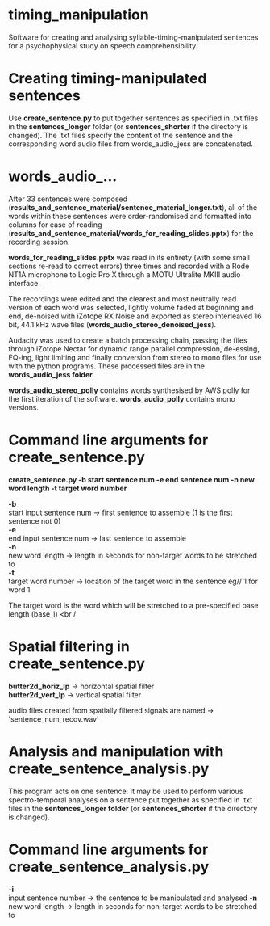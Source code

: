 # timing_manipulation
Software for creating and analysing syllable-timing-manipulated sentences for a psychophysical study on speech comprehensibility.

# Creating timing-manipulated sentences
Use **create_sentence.py** to put together sentences as specified in .txt files in the **sentences_longer** folder (or **sentences_shorter** if the directory is changed). The .txt files specify the content of the sentence and the corresponding word audio files from words_audio_jess are concatenated.

# words_audio_...
After 33 sentences were composed (**results_and_sentence_material/sentence_material_longer.txt**), all of the words within these sentences were order-randomised and formatted into columns for ease of reading (**results_and_sentence_material/words_for_reading_slides.pptx**) for the recording session. <br />

**words_for_reading_slides.pptx** was read in its entirety (with some small sections re-read to correct errors) three times and recorded with a Rode NT1A microphone to Logic Pro X through a MOTU Ultralite MKIII audio interface. <br />

The recordings were edited and the clearest and most neutrally read version of each word was selected, lightly volume faded at beginning and end, de-noised with iZotope RX Noise and exported as stereo interleaved 16 bit, 44.1 kHz wave files (**words_audio_stereo_denoised_jess**). <br />

Audacity was used to create a batch processing chain, passing the files through iZotope Nectar for dynamic range parallel compression, de-essing, EQ-ing, light limiting and finally conversion from stereo to mono files for use with the python programs. These processed files are in the **words_audio_jess folder** <br />

**words_audio_stereo_polly** contains words synthesised by AWS polly for the first iteration of the software. **words_audio_polly** contains mono versions.

# Command line arguments for create_sentence.py
**create_sentence.py -b start sentence num -e end sentence num -n new word length -t target word number** <br />

**-b** <br />
start input sentence num -> first sentence to assemble (1 is the first sentence not 0) <br />
**-e** <br />
end input sentence num   -> last sentence to assemble <br />
**-n** <br />
new word length          -> length in seconds for non-target words to be stretched to <br />
**-t** <br />
target word number       -> location of the target word in the sentence eg// 1 for word 1 <br />

The target word is the word which will be stretched to a pre-specified base length (base_l) <br /

# Spatial filtering in create_sentence.py
**butter2d_horiz_lp**    -> horizontal spatial filter <br />
**butter2d_vert_lp**     -> vertical spatial filter <br />

audio files created from spatially filtered signals are named -> 'sentence_num_recov.wav'

# Analysis and manipulation with create_sentence_analysis.py
This program acts on one sentence. It may be used to perform various spectro-temporal analyses on a sentence put together as specified in .txt files in the **sentences_longer folder** (or **sentences_shorter** if the directory is changed).

# Command line arguments for create_sentence_analysis.py
**-i** <br />
input sentence number    -> the sentence to be manipulated and analysed
**-n** <br />
new word length          -> length in seconds for non-target words to be stretched to <br />

